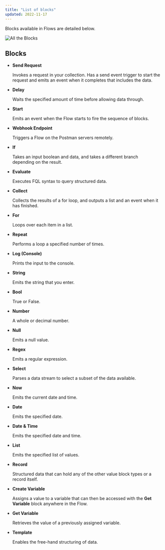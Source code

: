 ```yaml
---
title: "List of blocks"
updated: 2022-11-17
---
```


Blocks available in Flows are detailed below.

![All the Blocks](https://assets.postman.com/postman-labs-docs/all-blocks/updated-all-blocks.png)

<!--TODO: restructure this as headings, add Contents section -->

## Blocks

- **Send Request**

  Invokes a request in your collection. Has a send event trigger to start the request and emits an event when it completes that includes the data.

- **Delay**

  Waits the specified amount of time before allowing data through.

- **Start**

  Emits an event when the Flow starts to fire the sequence of blocks.

- **Webhook Endpoint**

  Triggers a Flow on the Postman servers remotely.

- **If**

  Takes an input boolean and data, and takes a different branch depending on the result.

- **Evaluate**

  Executes FQL syntax to query structured data.

- **Collect**

  Collects the results of a for loop, and outputs a list and an event when it has finished.

- **For**

  Loops over each item in a list.

- **Repeat**

  Performs a loop a specified number of times.

- **Log (Console)**

  Prints the input to the console.

- **String**

  Emits the string that you enter.

- **Bool**

  True or False.

- **Number**

  A whole or decimal number.

- **Null**

  Emits a null value.

- **Regex**

  Emits a regular expression.

- **Select**

  Parses a data stream to select a subset of the data available.

- **Now**

  Emits the current date and time.

- **Date**

  Emits the specified date.

- **Date & Time**

  Emits the specified date and time.

- **List**

  Emits the specified list of values.

- **Record**

  Structured data that can hold any of the other value block types or a record itself.

- **Create Variable**

  Assigns a value to a variable that can then be accessed with the **Get Variable** block anywhere in the Flow.

- **Get Variable**

  Retrieves the value of a previously assigned variable.

- **Template**

  Enables the free-hand structuring of data.
